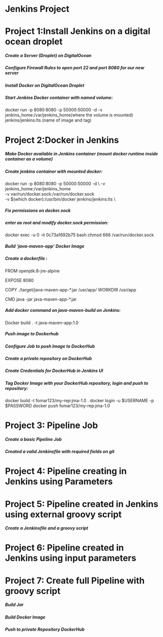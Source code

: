# Jenkins Project 

# Project 1:Install Jenkins on a digital ocean droplet
##### Create a Server (Droplet) on DigitalOcean
##### Configure Firewall Rules to open port 22 and port 8080 for our new server
##### Install Docker on DigitalOcean Droplet
##### Start Jenkins Docker container with named volume: 
docker run -p 8080:8080 -p 50000:50000 -d 
-v jenkins_home:/var/jenkins_home(where the volume is mounted) jenkins/jenkins:lts (name of image and tag)

# Project 2:Docker in Jenkins

##### Make Docker available in Jenkins container (mount docker runtime inside container as a volume)

##### Create jenkins container with mounted docker:
docker run -p 8080:8080 -p 50000:50000 -d  \ 
-v jenkins_home:/var/jenkins_home \
-v var/run/docker.sock:/var/run/docker.sock \
-v $(which docker):/usr/bin/docker jenkins/jenkins:lts \
##### Fix permissions on docker.sock
##### enter as root and modify docker.sock permission:
docker exec -u 0 -it 0c73a1692b75 bash
chmod 666 /var/run/docker.sock

##### Build ‘java-maven-app’   Docker Image
##### Create a dockerfile :
FROM openjdk:8-jre-alpine

EXPOSE 8080

COPY ./target/java-maven-app-*.jar /usr/app/
WORKDIR /usr/app

CMD java -jar java-maven-app-*.jar

##### Add docker command on java-maven-build on Jenkins:
Docker build . -t java-maven-app:1.0

##### Push image to Dockerhub 
##### Configure Job to push Image to DockerHub
##### Create a private repository on DockerHub
##### Create Credentials for DockerHub in Jenkins UI
##### Tag Docker Image with your DockerHub repository, login and push to repository: 
docker build  -t fomar123/my-rep:jma-1.0 .
docker login -u $USERNAME -p $PASSWORD 
docker push fomar123/my-rep:jma-1.0

# Project 3: Pipeline Job
##### Create a basic Pipeline Job
##### Created a valid Jenkinsfile with required fields on git

# Project 4: Pipeline creating in Jenkins using Parameters

# Project 5: Pipeline created in Jenkins using external groovy script 
##### Create a Jenkinsfile and a groovy script

# Project 6: Pipeline created in Jenkins using input parameters

# Project 7: Create full Pipeline with groovy script
##### Build Jar
##### Build Docker Image
##### Push to private Repository DockerHub
